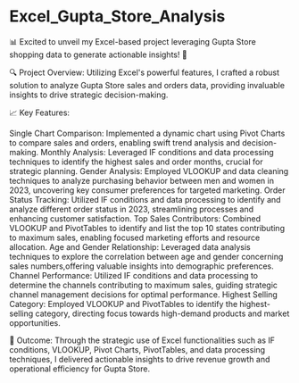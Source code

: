 # Excel_Gupta_Store_Analysis
📊 Excited to unveil my Excel-based project leveraging Gupta Store shopping data to generate actionable insights! 🚀
 
🔍 Project Overview: Utilizing Excel's powerful features, I crafted a robust solution to analyze Gupta Store sales and orders data, providing invaluable insights to drive strategic decision-making.
 
📈 Key Features:
 
Single Chart Comparison: Implemented a dynamic chart using Pivot Charts to compare sales and orders, enabling swift trend analysis and decision-making.
Monthly Analysis: Leveraged IF conditions and data processing techniques to identify the highest sales and order months, crucial for strategic planning.
Gender Analysis: Employed VLOOKUP and data cleaning techniques to analyze purchasing behavior between men and women in 2023, uncovering key consumer preferences for targeted marketing.
Order Status Tracking: Utilized IF conditions and data processing to identify and analyze different order status in 2023, streamlining processes and enhancing customer satisfaction.
Top Sales Contributors: Combined VLOOKUP and PivotTables to identify and list the top 10 states contributing to maximum sales, enabling focused marketing efforts and resource allocation.
Age and Gender Relationship: Leveraged data analysis techniques to explore the correlation between age and gender concerning sales numbers,offering valuable insights into demographic preferences.
Channel Performance: Utilized IF conditions and data processing to determine the channels contributing to maximum sales, guiding strategic channel management decisions for optimal performance.
Highest Selling Category: Employed VLOOKUP and PivotTables to identify the highest-selling category, directing focus towards high-demand products and market opportunities.
 
🔑 Outcome: Through the strategic use of Excel functionalities such as IF conditions, VLOOKUP, Pivot Charts, PivotTables, and data processing techniques, I delivered actionable insights to drive revenue growth and operational efficiency for Gupta Store.
